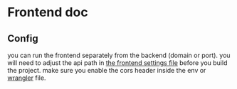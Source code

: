 # Frontend doc

## Config

you can run the frontend separately from the backend (domain or port).
you will need to adjust the api path in [the frontend settings file](../app/frontend/src/staticsettings.js) before you build the project.
make sure you enable the cors header inside the env or [wrangler](/app/wrangler.toml) file.
